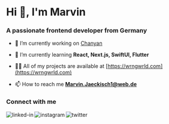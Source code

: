 <h1>Hi 👋, I'm Marvin</h1>
<h3>A passionate frontend developer from Germany</h3>

- 🔭 I’m currently working on [Chanyan](https://github.com/wrngwrld/Chanyan)

- 🌱 I’m currently learning **React, Next.js, SwiftUI, Flutter**

- 👨‍💻 All of my projects are available at [https://wrngwrld.com](https://wrngwrld.com)

- 📫 How to reach me **Marvin.Jaeckisch1@web.de**


<h3>Connect with me</h3>

[<img align="left" alt="linked-in" src="https://img.shields.io/badge/linkedin-%230077B5.svg?&style=for-the-badge&logo=linkedin&logoColor=white" />](https://www.linkedin.com/in/wrngwrld)

[<img align="left" alt="instagram" src="https://img.shields.io/badge/Instagram-E4405F?style=for-the-badge&logo=instagram&logoColor=white" />](https://www.instagram.com/wrngwrld)

[<img align="left" alt="twitter" src="https://img.shields.io/badge/twitter-%231DA1F2.svg?&style=for-the-badge&logo=twitter&logoColor=white" />](https://twitter.com/wrngwrld)
